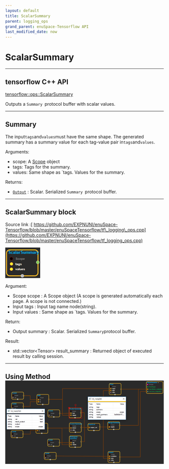 ```yaml
--- 
layout: default 
title: ScalarSummary 
parent: logging_ops 
grand_parent: enuSpace-Tensorflow API 
last_modified_date: now 
--- 
```


# ScalarSummary

---

## tensorflow C++ API

[tensorflow::ops::ScalarSummary](https://www.tensorflow.org/api_docs/cc/class/tensorflow/ops/scalar-summary)

Outputs a `Summary `protocol buffer with scalar values.

---

## Summary

The input`tags`and`values`must have the same shape. The generated summary has a summary value for each tag-value pair in`tags`and`values`.

Arguments:

* scope: A  [Scope](https://www.tensorflow.org/api_docs/cc/class/tensorflow/scope.html#classtensorflow_1_1_scope) object
* tags: Tags for the summary.
* values: Same shape as \`tags. Values for the summary.

Returns:

* [`Output`](https://www.tensorflow.org/api_docs/cc/class/tensorflow/output.html#classtensorflow_1_1_output) : Scalar. Serialized `Summary `protocol buffer.

---

## ScalarSummary block

Source link :[ https://github.com/EXPNUNI/enuSpace-Tensorflow/blob/master/enuSpaceTensorflow/tf\_logging\_ops.cpp](https://github.com/EXPNUNI/enuSpace-Tensorflow/blob/master/enuSpaceTensorflow/tf_logging_ops.cpp)

![](./assets/logging_ops/logging_ops_scalarsummary_symbol.png)

Argument:

* Scope scope : A Scope object \(A scope is generated automatically each page. A scope is not connected.\)
* Input tags : Input tag name node\(string\).
* Input values : Same shape as \`tags. Values for the summary.

Return:

* Output summary : Scalar. Serialized `Summary`protocol buffer.

Result:

* std::vector&lt;Tensor&gt; result\_summary : Returned object of executed result by calling session.

---

## Using Method![](./assets/logging_ops/logging_ops_scalarsummary_method.png)



